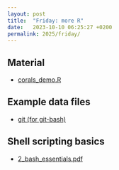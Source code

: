 ```yaml
---
layout: post
title:  "Friday: more R"
date:   2023-10-10 06:25:27 +0200
permalink: 2025/friday/
---
```


## Material
 - [corals_demo.R]({{site.url}}{{site.baseurl}}/data/2024/scripts/day_5/corals_demo.R)

 
## Example data files

- [git (for git-bash)](https://git-scm.com/)


## Shell scripting basics
- [2_bash_essentials.pdf]({{site.url}}{{site.baseurl}}/data/2024/slides/2_bash_essentials.pdf)











